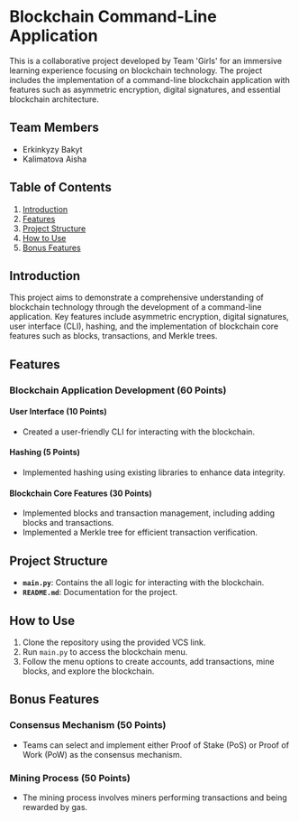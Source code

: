 # Blockchain Command-Line Application

This is a collaborative project developed by Team 'Girls' for an immersive learning experience focusing on blockchain technology. The project includes the implementation of a command-line blockchain application with features such as asymmetric encryption, digital signatures, and essential blockchain architecture.

## Team Members
- Erkinkyzy Bakyt
- Kalimatova Aisha

## Table of Contents
1. [Introduction](#introduction)
2. [Features](#features)
3. [Project Structure](#project-structure)
4. [How to Use](#how-to-use)
5. [Bonus Features](#bonus-features)

## Introduction
This project aims to demonstrate a comprehensive understanding of blockchain technology through the development of a command-line application. Key features include asymmetric encryption, digital signatures, user interface (CLI), hashing, and the implementation of blockchain core features such as blocks, transactions, and Merkle trees.

## Features

### Blockchain Application Development (60 Points)
#### User Interface (10 Points)
- Created a user-friendly CLI for interacting with the blockchain.

#### Hashing (5 Points)
- Implemented hashing using existing libraries to enhance data integrity.

#### Blockchain Core Features (30 Points)
- Implemented blocks and transaction management, including adding blocks and transactions.
- Implemented a Merkle tree for efficient transaction verification.

## Project Structure
- **`main.py`**: Contains the all logic for interacting with the blockchain.
- **`README.md`**: Documentation for the project.

## How to Use
1. Clone the repository using the provided VCS link.
2. Run `main.py` to access the blockchain menu.
3. Follow the menu options to create accounts, add transactions, mine blocks, and explore the blockchain.

## Bonus Features
### Consensus Mechanism (50 Points)
- Teams can select and implement either Proof of Stake (PoS) or Proof of Work (PoW) as the consensus mechanism.

### Mining Process (50 Points)
- The mining process involves miners performing transactions and being rewarded by gas.
